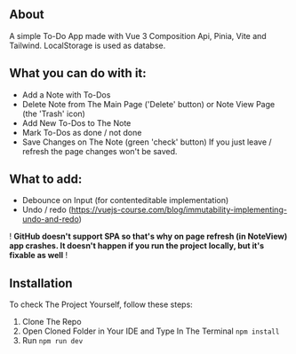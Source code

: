 ## About

A simple To-Do App made with Vue 3 Composition Api, Pinia, Vite and Tailwind.
LocalStorage is used as databse.

## What you can do with it:

- Add a Note with To-Dos
- Delete Note from The Main Page ('Delete' button) or Note View Page (the 'Trash' icon)
- Add New To-Dos to The Note
- Mark To-Dos as done / not done
- Save Changes on The Note (green 'check' button)
  If you just leave / refresh the page changes won't be saved.

## What to add:

- Debounce on Input (for contenteditable implementation)
- Undo / redo (https://vuejs-course.com/blog/immutability-implementing-undo-and-redo)

! **GitHub doesn't support SPA so that's why on page refresh (in NoteView) app crashes. It doesn't happen if you run the project locally, but it's fixable as well** !

## Installation

To check The Project Yourself, follow these steps:

1. Clone The Repo
2. Open Cloned Folder in Your IDE and Type In The Terminal `npm install`
3. Run `npm run dev`
